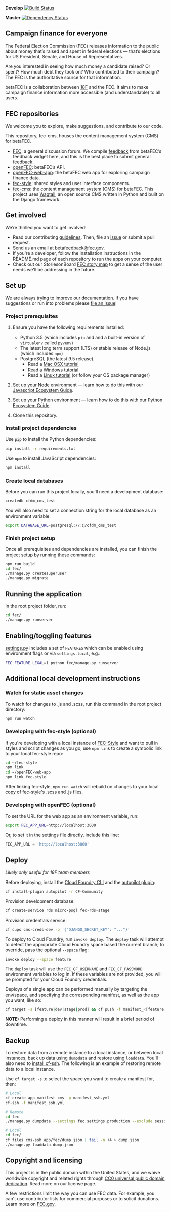 **Develop**
[![Build Status](https://img.shields.io/travis/18F/fec-cms/develop.svg)](https://travis-ci.org/18F/fec-cms)

**Master**
[![Dependency Status](https://gemnasium.com/badges/github.com/18F/fec-cms.svg)](https://gemnasium.com/github.com/18F/fec-cms)

## Campaign finance for everyone
The Federal Election Commission (FEC) releases information to the public about
money that’s raised and spent in federal elections — that’s elections for US
President, Senate, and House of Representatives.

Are you interested in seeing how much money a candidate raised? Or spent? How
much debt they took on? Who contributed to their campaign? The FEC is the
authoritative source for that information.

betaFEC is a collaboration between [18F](http://18f.gsa.gov) and the FEC. It
aims to make campaign finance information more accessible (and understandable)
to all users.

## FEC repositories
We welcome you to explore, make suggestions, and contribute to our code.

This repository, fec-cms, houses the content management system (CMS) for
betaFEC.

- [FEC](https://github.com/18F/fec): a general discussion forum. We compile
  [feedback](https://github.com/18F/fec/issues) from betaFEC’s feedback widget
  here, and this is the best place to submit general feedback.
- [openFEC](https://github.com/18F/openfec): betaFEC’s API.
- [openFEC-web-app](https://github.com/18f/openfec-web-app): the betaFEC web
  app for exploring campaign finance data.
- [fec-style](https://github.com/18F/fec-style): shared styles and user
  interface components.
- [fec-cms](https://github.com/18F/fec-cms): the content management system
  (CMS) for betaFEC. This project uses
  [Wagtail](https://github.com/torchbox/wagtail), an open source CMS written
  in Python and built on the Django framework.

## Get involved
We’re thrilled you want to get involved!
- Read our contributing
  [guidelines](https://github.com/18F/openfec/blob/master/CONTRIBUTING.md).
  Then, file an [issue](https://github.com/18F/fec/issues) or submit a pull
  request.
- Send us an email at betafeedback@fec.gov.
- If you're a developer, follow the installation instructions in the
  README.md page of each repository to run the apps on your computer.
- Check out our StoriesonBoard
  [FEC story map](https://18f.storiesonboard.com/m/fec) to get a sense of the
  user needs we'll be addressing in the future.

## Set up
We are always trying to improve our documentation. If you have suggestions or
run into problems please
[file an issue](https://github.com/18F/fec-cms/issues)!

### Project prerequisites
1. Ensure you have the following requirements installed:

    * Python 3.5 (which includes `pip` and and a built-in version of
      `virtualenv` called `pyvenv`)
    * The latest long term support (LTS) or stable release of Node.js (which
      includes `npm`)
    * PostgreSQL (the latest 9.5 release).
         * Read a [Mac OSX tutorial](https://www.moncefbelyamani.com/how-to-install-postgresql-on-a-mac-with-homebrew-and-lunchy/)
         * Read a [Windows tutorial](http://www.postgresqltutorial.com/install-postgresql/)
         * Read a [Linux tutorial](http://www.postgresql.org/docs/9.5/static/installation.html)
           (or follow your OS package manager)

2. Set up your Node environment — learn how to do this with our
   [Javascript Ecosystem Guide](https://pages.18f.gov/dev-environment-standardization/languages/javascript/).

3. Set up your Python environment — learn how to do this with our
   [Python Ecosystem Guide](https://pages.18f.gov/dev-environment-standardization/languages/python/).

4. Clone this repository.

### Install project dependencies
Use `pip` to install the Python dependencies:

```bash
pip install -r requirements.txt
```

Use `npm` to install JavaScript dependencies:

```bash
npm install
```

### Create local databases
Before you can run this project locally, you'll need a development database:

```bash
createdb cfdm_cms_test
```

You will also need to set a connection string for the local database as an
environment variable:

```bash
export DATABASE_URL=postgresql://:@/cfdm_cms_test
```

### Finish project setup
Once all prerequisites and dependencies are installed, you can finish the
project setup by running these commands:

```bash
npm run build
cd fec/
./manage.py createsuperuser
./manage.py migrate
```

## Running the application
In the root project folder, run:

```bash
cd fec/
./manage.py runserver
```

## Enabling/toggling features
[settings.py](https://github.com/18F/fec-cms/blob/develop/fec/fec/settings/base.py)
includes a set of `FEATURES` which can be enabled using environment flags or
via `settings.local`, e.g.:

```bash
FEC_FEATURE_LEGAL=1 python fec/manage.py runserver
```

## Additional local development instructions

### Watch for static asset changes
To watch for changes to .js and .scss, run this command in the root project
directory:

```bash
npm run watch
```

### Developing with fec-style (optional)
If you're developing with a local instance of
[FEC-Style](https://github.com/18F/fec-style) and want to pull in styles and
script changes as you go, use `npm link` to create a symbolic link to your
local fec-style repo:

```bash
cd ~/fec-style
npm link
cd ~/openFEC-web-app
npm link fec-style
```

After linking fec-style, `npm run watch` will rebuild on changes to your local
copy of fec-style's .scss and .js files.

### Developing with openFEC (optional)
To set the URL for the web app as an environment variable, run:

```bash
export FEC_APP_URL=http://localhost:3000
```

Or, to set it in the settings file directly, include this line:

```python
FEC_APP_URL = 'http://localhost:3000'
```

## Deploy
*Likely only useful for 18F team members*

Before deploying, install the
[Cloud Foundry CLI](https://docs.cloudfoundry.org/devguide/cf-cli/install-go-cli.html)
and the [autopilot plugin](https://github.com/concourse/autopilot):

```bash
cf install-plugin autopilot -r CF-Community
```

Provision development database:

```bash
cf create-service rds micro-psql fec-rds-stage
```

Provision credentials service:

```bash
cf cups cms-creds-dev -p '{"DJANGO_SECRET_KEY": "..."}'
```

To deploy to Cloud Foundry, run `invoke deploy`. The `deploy` task will
attempt to detect the appropriate Cloud Foundry space based the current
branch; to override, pass the optional `--space` flag:

```bash
invoke deploy --space feature
```

The `deploy` task will use the `FEC_CF_USERNAME` and `FEC_CF_PASSWORD`
environment variables to log in.  If these variables are not provided, you
will be prompted for your Cloud Foundry credentials.

Deploys of a single app can be performed manually by targeting the env/space,
and specifying the corresponding manifest, as well as the app you want, like
so:

```bash
cf target -s [feature|dev|stage|prod] && cf push -f manifest_<[feature|dev|stage|prod]>.yml [api|web]
```

**NOTE:**  Performing a deploy in this manner will result in a brief period of
downtime.

## Backup
To restore data from a remote instance to a local instance, or between local
instances, back up data using `dumpdata` and restore using `loaddata`.  You'll
also need to [install cf-ssh](https://docs.cloud.gov/getting-started/cf-ssh/).
The following is an example of restoring remote data to a local instance.

Use `cf target -s` to select the space you want to create a manifest for, then:

```bash
# Local
cf create-app-manifest cms -p manifest_ssh.yml
cf-ssh -f manifest_ssh.yml

# Remote
cd fec
./manage.py dumpdata --settings fec.settings.production --exclude sessions.session --exclude contenttypes.ContentType --exclude auth.permission --exclude auth.user --output dump.json

# Local
cd fec/
cf files cms-ssh app/fec/dump.json | tail -n +4 > dump.json
./manage.py loaddata dump.json
```

## Copyright and licensing
This project is in the public domain within the United States, and we waive
worldwide copyright and related rights through [CC0 universal public domain
dedication](https://creativecommons.org/publicdomain/zero/1.0/). Read more on
our license page.

A few restrictions limit the way you can use FEC data. For example, you can't
use contributor lists for commercial purposes or to solicit donations.  Learn
more on [FEC.gov](http://FEC.gov).
